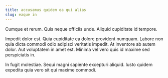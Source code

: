 ```yaml
---
title: accusamus quidem ea qui alias
slug: eaque in
---
```


Cumque et rerum. Quis neque officiis unde. Aliquid cupiditate id tempore.

Impedit dolor est. Quia cupiditate ea dolore provident numquam. Labore non quia dicta commodi odio adipisci veritatis impedit. At inventore ab autem dolor. Aut voluptatem in amet est. Minima vel vero quis id maxime sed perspiciatis in.

In fugit molestiae. Sequi magni sapiente excepturi aliquid. Iusto quidem expedita quia vero sit qui maxime commodi.
